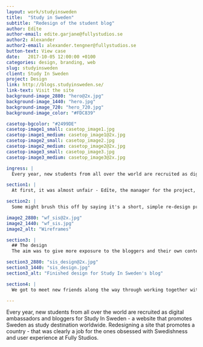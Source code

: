 ```yaml
---
layout: work/studyinsweden
title:  "Study in Sweden"
subtitle: "Redesign of the student blog"
author: Edīte
author-email: edite.garjane@fullystudios.se
author2: Alexander
author2-email: alexander.tengner@fullystudios.se
button-text: View case
date:   2017-10-05 12:00:00 +0100
categories: design, branding, web
slug: studyinsweden
client: Study In Sweden
project: Design
link: http://blogs.studyinsweden.se/
link-text: Visit the site
background-image_2880: "hero@2x.jpg"
background-image_1440: "hero.jpg"
background-image_720: "hero_720.jpg"
background-image_color: "#FDC839"

casetop-bgcolor: "#2499DE"
casetop-image1_small: casetop_image1.jpg
casetop-image1_medium: casetop_image1@2x.jpg
casetop-image2_small: casetop_image2.jpg
casetop-image2_medium: casetop_image2@2x.jpg
casetop-image3_small: casetop_image3.jpg
casetop-image3_medium: casetop_image3@2x.jpg

ingress: |
  Every year, new students from all over the world are recruited as digital ambassadors and bloggers for Study In Sweden - a website that promotes Sweden as study destination worldwide. Redesigning a site that promotes a country - that was clearly a job for the ones obsessed with Swedishness and user experience at Fully Studios.

section1: |
  At first, it was almost unfair - Edīte, the manager for the project, was a digital ambassador at Study In Sweden herself just a year ago. Having this kind of head start into research was great, but even better was the input from the current bloggers and readers that helped in research. It turns out, when a country's image is at stake, people join forces to advise. We took the full advantage of it and thank everyone who participated.

section2: |
  Some might brush this off by saying it's a short, simple re-design project, but combining insights from the stakeholders, previous user research and user interviews thoroughly was crucial for us. After all, we had to come up with solutions for making visitors engage with the site for longer and hopefully - help to convince them that Sweden is the perfect place to move to for their next degree. If you've ever tried convincing your parents to support any crazy ideas of yours - you know what kind of power we were dealing with.

image2_2880: "wf_sis@2x.jpg"
image2_1440: "wf_sis.jpg"
image2_alt: "Wireframes"

section3: |
  ## The design
  The aim was to give more exposure to the bloggers and their own content and be smarter about how to provide the most relevant content to the reader through seamless navigation. As all the great things about Sweden, we learnt that simplicity is what matters. We made it easier to read, search and get inspired to start the next life chapter in Sweden.

section3_2880: "sis_design@2x.jpg"
section3_1440: "sis_design.jpg"
section3_alt: "Finished design for Study In Sweden's blog"

section4: |
  We got to meet new friends along the way through working together with digital agency Fröjd who developed the blog and Edīte got to go back to the digital ambassador team. This time, not to write, but to lead a workshop on how to create content that will shine with the help of new redesign. Looks like a full circle to us!

---
```


Every year, new students from all over the world are recruited as digital ambassadors and bloggers for Study In Sweden - a website that promotes Sweden as study destination worldwide. Redesigning a site that promotes a country - that was clearly a job for the ones obsessed with Swedishness and user experience at Fully Studios.

